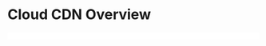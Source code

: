 # Cloud CDN Overview

![](https://github.com/JonmarCorpuz/LetsLearn/blob/main/Assets/Whitespace.png)
